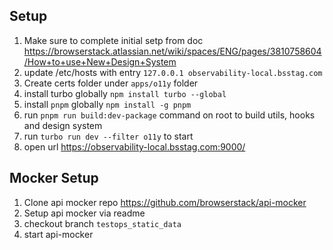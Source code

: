 ## Setup 
1. Make sure to complete initial setp from doc https://browserstack.atlassian.net/wiki/spaces/ENG/pages/3810758604/How+to+use+New+Design+System
2. update /etc/hosts with entry `127.0.0.1 observability-local.bsstag.com`
3. Create certs folder under `apps/o11y` folder
4. install turbo globally `npm install turbo --global`
5. install `pnpm` globally `npm install -g pnpm`
6. run `pnpm run build:dev-package` command on root to build utils, hooks and design system
7. run `turbo run dev --filter o11y` to start
9. open url https://observability-local.bsstag.com:9000/

## Mocker Setup

1. Clone api mocker repo https://github.com/browserstack/api-mocker
2. Setup api mocker via readme
3. checkout branch `testops_static_data`
4. start api-mocker
